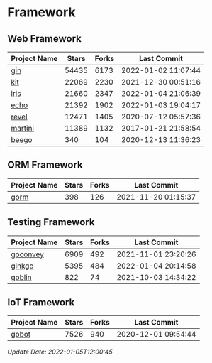 # Framework

## Web Framework
| Project Name | Stars | Forks | Last Commit |
| ------------ | ----- | ----- | ----------- |
| [gin](https://github.com/gin-gonic/gin) | 54435 | 6173 | 2022-01-02 11:07:44 |
| [kit](https://github.com/go-kit/kit) | 22069 | 2230 | 2021-12-30 00:51:16 |
| [iris](https://github.com/kataras/iris) | 21660 | 2347 | 2022-01-04 21:06:39 |
| [echo](https://github.com/labstack/echo) | 21392 | 1902 | 2022-01-03 19:04:17 |
| [revel](https://github.com/revel/revel) | 12471 | 1405 | 2020-07-12 05:57:36 |
| [martini](https://github.com/go-martini/martini) | 11389 | 1132 | 2017-01-21 21:58:54 |
| [beego](https://github.com/astaxie/beego) | 340 | 104 | 2020-12-13 11:36:23 |

## ORM Framework
| Project Name | Stars | Forks | Last Commit |
| ------------ | ----- | ----- | ----------- |
| [gorm](https://github.com/jinzhu/gorm) | 398 | 126 | 2021-11-20 01:15:37 |

## Testing Framework
| Project Name | Stars | Forks | Last Commit |
| ------------ | ----- | ----- | ----------- |
| [goconvey](https://github.com/smartystreets/goconvey) | 6909 | 492 | 2021-11-01 23:20:26 |
| [ginkgo](https://github.com/onsi/ginkgo) | 5395 | 484 | 2022-01-04 20:14:58 |
| [goblin](https://github.com/franela/goblin) | 822 | 74 | 2021-10-03 14:34:22 |

## IoT Framework
| Project Name | Stars | Forks | Last Commit |
| ------------ | ----- | ----- | ----------- |
| [gobot](https://github.com/hybridgroup/gobot) | 7526 | 940 | 2020-12-01 09:54:44 |

*Update Date: 2022-01-05T12:00:45*